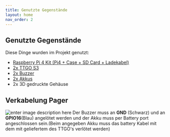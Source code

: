 ```yaml
---
title: Genutzte Gegenstände
layout: home
nav_order: 2
---
```

## Genutzte Gegenstände

Diese Dinge wurden im Projekt genutzt:

-   [Raspberry Pi 4 Kit (Pi4 + Case + SD Card + Ladekabel)](https://www.idealo.de/preisvergleich/OffersOfProduct/200939546_-4-model-b-4gb-full-starter-kit-raspberry-pi-foundation.html)
-   [2x TTGO S3](https://www.amazon.de/dp/B09J112YR7/ref=twister_B0B92JHXYN?_encoding=UTF8&psc=1)
-   [2x Buzzer](https://www.ebay.de/itm/354645204935)
-   [2x Akkus](https://www.ebay.de/itm/164947321186?chn=ps&_ul=DE&mkevt=1&mkcid=28)
-   2x 3D gedruckte Gehäuse

## Verkabelung Pager
![enter image description here](https://de.share-your-photo.com/img/c1bfe2c63f.png)
Der Buzzer muss an **GND** (Schwarz) und an **GPIO16**(Blau) angelötet werden und der Akku muss per Battery port angeschlossen sein.(Beim angegeben Akku muss das battery Kabel mit dem mit geliefertem des TTGO's verlötet werden)